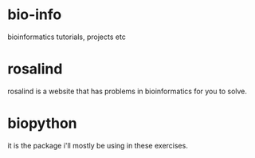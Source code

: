 # bio-info
bioinformatics tutorials, projects etc 

# rosalind 
rosalind is a website that has problems in bioinformatics for you to solve. 
# biopython 
it is the package i'll mostly be using in these exercises. 